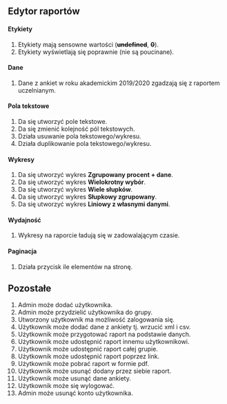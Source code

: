 ## Edytor raportów

#### Etykiety

1. Etykiety mają sensowne wartości (~~**undefined**~~, ~~**0**~~).
2. Etykiety wyświetlają się poprawnie (nie są poucinane). 

#### Dane
1. Dane z ankiet w roku akademickim 2019/2020 zgadzają się z raportem uczelnianym. 

#### Pola tekstowe
1. Da się utworzyć pole tekstowe.
2. Da się zmienić kolejność pól tekstowych.
3. Działa usuwanie pola tekstowego/wykresu.
4. Działa duplikowanie pola tekstowego/wykresu.

#### Wykresy
1. Da się utworzyć wykres **Zgrupowany procent + dane**.
2. Da się utworzyć wykres **Wielokrotny wybór**.
3. Da się utworzyć wykres **Wiele słupków**.
4. Da się utworzyć wykres **Słupkowy zgrupowany**.
5. Da się utworzyć wykres **Liniowy z własnymi danymi**.

#### Wydajność
1. Wykresy na raporcie ładują się w zadowalającym czasie. 

#### Paginacja
1. Działa przycisk ile elementów na stronę.

## Pozostałe
1. Admin może dodać użytkownika.
2. Admin może przydzielić użytkownika do grupy.
3. Utworzony użytkownik ma możliwość zalogowania się.
4. Użytkownik może dodać dane z ankiety tj. wrzucić xml i csv.
5. Użytkownik może przygotować raport na podstawie danych. 
6. Użytkownik może udostępnić raport innemu użytkownikowi.
7. Użytkownik może udostępnić raport całej grupie.
8. Użytkownik może udostępnić raport poprzez link.
9. Użytkownik może pobrać raport w formie pdf.
10. Użytkownik może usunąć dodany przez siebie raport.
11. Użytkownik może usunąć dane ankiety.
12. Użytkownik może się wylogować.
13. Admin może usunąć konto użytkownika. 